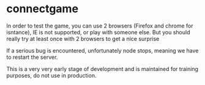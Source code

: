 connectgame
===========

In order to test the game, you can use 2 browsers (Firefox and chrome for isntance), 
IE is not supported, or play with someone else. 
But you should really try at least once with 2 browsers to get a nice surprise

If a serious bug is encountered, unfortunately node stops, meaning we have to restart the server.

This is a  very very early stage of development and is maintained for training purposes, do not use in production.